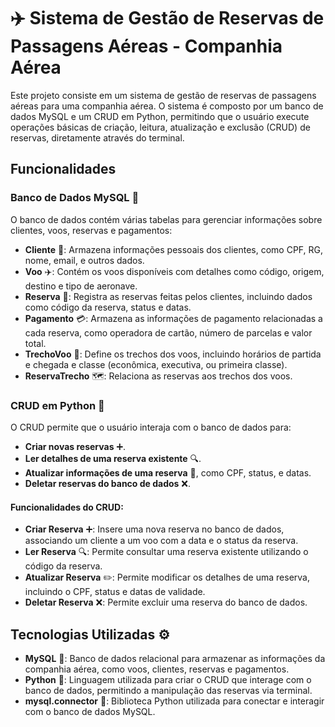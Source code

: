 # ✈️ Sistema de Gestão de Reservas de Passagens Aéreas - Companhia Aérea

Este projeto consiste em um sistema de gestão de reservas de passagens aéreas para uma companhia aérea. O sistema é composto por um banco de dados MySQL e um CRUD em Python, permitindo que o usuário execute operações básicas de criação, leitura, atualização e exclusão (CRUD) de reservas, diretamente através do terminal.

## Funcionalidades

### Banco de Dados MySQL 🐬
O banco de dados contém várias tabelas para gerenciar informações sobre clientes, voos, reservas e pagamentos:

- **Cliente** 👤: Armazena informações pessoais dos clientes, como CPF, RG, nome, email, e outros dados.
- **Voo** ✈️: Contém os voos disponíveis com detalhes como código, origem, destino e tipo de aeronave.
- **Reserva** 📅: Registra as reservas feitas pelos clientes, incluindo dados como código da reserva, status e datas.
- **Pagamento** 💳: Armazena as informações de pagamento relacionadas a cada reserva, como operadora de cartão, número de parcelas e valor total.
- **TrechoVoo** 🛫: Define os trechos dos voos, incluindo horários de partida e chegada e classe (econômica, executiva, ou primeira classe).
- **ReservaTrecho** 🗺️: Relaciona as reservas aos trechos dos voos.

### CRUD em Python 🐍
O CRUD permite que o usuário interaja com o banco de dados para:

- **Criar novas reservas** ➕.
- **Ler detalhes de uma reserva existente** 🔍.
- **Atualizar informações de uma reserva** 🔄, como CPF, status, e datas.
- **Deletar reservas do banco de dados** ❌.

#### Funcionalidades do CRUD:
- **Criar Reserva** ➕: Insere uma nova reserva no banco de dados, associando um cliente a um voo com a data e o status da reserva.
- **Ler Reserva** 🔍: Permite consultar uma reserva existente utilizando o código da reserva.
- **Atualizar Reserva** ✏️: Permite modificar os detalhes de uma reserva, incluindo o CPF, status e datas de validade.
- **Deletar Reserva** ❌: Permite excluir uma reserva do banco de dados.

## Tecnologias Utilizadas ⚙️
- **MySQL** 🐬: Banco de dados relacional para armazenar as informações da companhia aérea, como voos, clientes, reservas e pagamentos.
- **Python** 🐍: Linguagem utilizada para criar o CRUD que interage com o banco de dados, permitindo a manipulação das reservas via terminal.
- **mysql.connector** 🔌: Biblioteca Python utilizada para conectar e interagir com o banco de dados MySQL.

